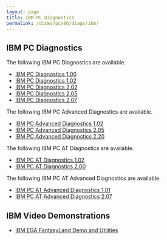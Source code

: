```yaml
---
layout: page
title: IBM PC Diagnostics
permalink: /disks/pcx86/diags/ibm/
---
```


IBM PC Diagnostics
------------------

The following IBM PC Diagnostics are available.

* [IBM PC Diagnostics 1.00](5150/1.00/)
* [IBM PC Diagnostics 1.02](5150/1.02/)
* [IBM PC Diagnostics 2.02](5150/2.02/)
* [IBM PC Diagnostics 2.05](5150/2.05/)
* [IBM PC Diagnostics 2.07](5150/2.07/)

The following IBM PC Advanced Diagnostics are available.

* [IBM PC Advanced Diagnostics 1.02](5150/1.02a/)
* [IBM PC Advanced Diagnostics 2.05](5150/2.05a/)
* [IBM PC Advanced Diagnostics 2.20](5150/2.20a/)

The following IBM PC AT Diagnostics are available.

* [IBM PC AT Diagnostics 1.02](5170/1.02/)
* [IBM PC AT Diagnostics 2.00](5170/2.00/)

The following IBM PC AT Advanced Diagnostics are available.

* [IBM PC AT Advanced Diagnostics 1.01](5170/1.01a/)
* [IBM PC AT Advanced Diagnostics 2.07](5170/2.07a/)

IBM Video Demonstrations
------------------------

* [IBM EGA FantasyLand Demo and Utilities](fland/)
